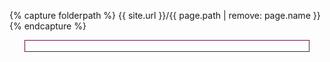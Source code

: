 {% capture folderpath %}
{{ site.url }}/{{ page.path | remove: page.name }}
{% endcapture %}

<!-- Load jQuery -->
<script src="{{ site.url }}/assets/js/jquery-1.7.2.min.js"></script>

<script>
   var $x = jQuery.noConflict();
   alert("Version: "+$x.fn.jquery);
</script>

<!-- Load Nivo Slider files -->
<script src="{{ site.url }}/assets/js/jquery.nivo.slider.pack.3.2.js"></script>
<script src="{{ site.url }}/assets/js/nivo-inner-zoom-min.js"></script>

<link rel="stylesheet" href="{{ site.url }}/assets/css/demo34-nivo-slider.css" type="text/css">

<!-- Common to all pages -->
<script src="{{ site.url }}/assets/js/custom5-S.js" ></script>

<!-- Nivo slider -->
<div style="text-align: center">    
	<div id="NivosliderD34oo" style="display: inline-block; width:90%; border:1px solid #611543;">
		<div class="nivoSlider" > 
			<img src="{{ folderpath }}images/01.png" title="<strong>Installation:</strong> Download the Eclipse Modeling Tools" alt=""/>
			<img src="{{ folderpath }}images/02.png" title="Install New Software..." alt=""/>
			<img src="{{ folderpath }}images/03.png" title="Copy and past the update site URL" alt=""/>
			<img src="{{ folderpath }}images/04.png" title="Install ReVision (and required projects)" alt=""/>
			<img src="{{ folderpath }}images/05.png" title="Open the version control system SVN perspective" alt=""/>
			<img src="{{ folderpath }}images/06.png" title="Copy and past the VoD example repository URL" alt=""/>
			<img src="{{ folderpath }}images/07.png" title="Check out the UML project" alt=""/>
			<img src="{{ folderpath }}images/08.png" title="Open the Papyrus diagrams" alt=""/>
			<img src="{{ folderpath }}images/09.png" title="Go to Window -> Show View -> Other..." alt=""/>	
			<img src="{{ folderpath }}images/10.png" title="Open the Model Repair View" alt=""/>
			<img src="{{ folderpath }}images/11.png" title="Validate the opened UML model" alt=""/>
			<img src="{{ folderpath }}images/12.png" title="Select the inconsistency to be repaired" alt=""/>
			<img src="{{ folderpath }}images/13.png" title="Set the repair parameters" alt=""/>
			<img src="{{ folderpath }}images/14.png" title="Apply the repair" alt=""/>
		</div>
	</div>
</div>

<script>
<!-- Nivo Slider Load-->
jQuery(window).load(function() {
	$('.nivoSlider').nivoSlider({
		effect:'boxRandom',
      boxCols:2,                     
      boxRows:2,
		pauseOnHover:true,
      afterLoad:function () {NivoInnerZoom()},
      beforeChange:function () {IZhide()},
		afterChange:function () {NivoInnerZoom()}
	});
});

$('.noFooter').on('click', function() {window.location.href ='http://www.soslignes-ecrivain-public.fr/Inner-zoom-plugin-Nivo-Slider.html';});
</script>